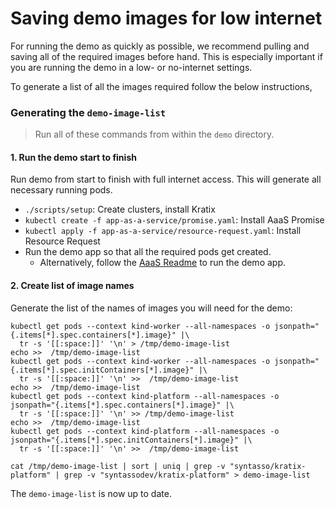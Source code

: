 # Saving demo images for low internet

For running the demo as quickly as possible, we recommend pulling and saving all of the required images before hand. This is especially important if you are running the demo in a low- or no-internet settings.

To generate a list of all the images required follow the below instructions,

### Generating the `demo-image-list`

> Run all of these commands from within the `demo` directory.

#### 1. Run the demo start to finish

Run demo from start to finish with full internet access. This will generate all necessary running pods.

- `./scripts/setup`: Create clusters, install Kratix
- `kubectl create -f app-as-a-service/promise.yaml`: Install AaaS Promise
- `kubectl apply -f app-as-a-service/resource-request.yaml`: Install Resource Request
- Run the demo app so that all the required pods get created.
  - Alternatively, follow the [AaaS Readme](https://github.com/syntasso/kratix/tree/main/demo/app-as-a-service) to run the demo app.

#### 2. Create list of image names

Generate the list of the names of images you will need for the demo:

```
kubectl get pods --context kind-worker --all-namespaces -o jsonpath="{.items[*].spec.containers[*].image}" |\
  tr -s '[[:space:]]' '\n' > /tmp/demo-image-list
echo >>  /tmp/demo-image-list
kubectl get pods --context kind-worker --all-namespaces -o jsonpath="{.items[*].spec.initContainers[*].image}" |\
  tr -s '[[:space:]]' '\n' >>  /tmp/demo-image-list
echo >>  /tmp/demo-image-list
kubectl get pods --context kind-platform --all-namespaces -o jsonpath="{.items[*].spec.containers[*].image}" |\
  tr -s '[[:space:]]' '\n' >> /tmp/demo-image-list
echo >>  /tmp/demo-image-list
kubectl get pods --context kind-platform --all-namespaces -o jsonpath="{.items[*].spec.initContainers[*].image}" |\
  tr -s '[[:space:]]' '\n' >>  /tmp/demo-image-list

cat /tmp/demo-image-list | sort | uniq | grep -v "syntasso/kratix-platform" | grep -v "syntassodev/kratix-platform" > demo-image-list
```

The `demo-image-list` is now up to date.
